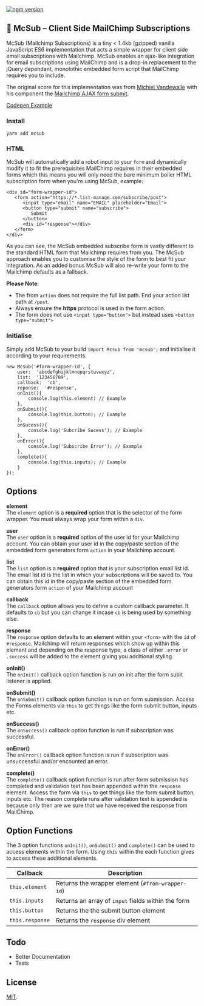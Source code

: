 [![npm version](https://badge.fury.io/js/mcsub.svg)](https://www.npmjs.com/package/mcsub)

## 🍔 McSub – Client Side MailChimp Subscriptions

McSub (Mailchimp Subscriptions) is a tiny < 1.4kb (gzipped) vanilla JavaScript ES6 implementation that acts a simple wrapper for client side email subscriptions with Mailchimp. McSub enables an ajax-like integration for email subscriptions using MailChimp and is a drop-in replacement to the jQuery dependant, monolothic embedded form script that MailChimp requires you to include.

The original score for this implementation was from [Michiel Vandewalle](https://github.com/michiel-vandewalle) with his component the [Mailchimp AJAX form submit](https://github.com/michiel-vandewalle/Mailchimp-AJAX-form-submit-vanillaJS).

[Codepen Example](https://codepen.io/panoply/pen/erqbwx)

### Install

`yarn add mcsub`

### HTML

McSub will automatically add a robot input to your `form` and dynamically modify it to fit the prerequisites MailChimp requires in their embedded forms which this means you will only need the bare minimum boiler HTML subscription form when you're using McSub, example:

    <div id="form-wrapper-id">
       <form action="https://*.list-manage.com/subscribe/post">
          <input type="email" name="EMAIL" placeholder="Email">
          <button type="submit" name="subscribe">
             Submit
          </button>
          <div id="response"></div>
       </form>
    </div>

As you can see, the McSub embedded subscribe form is vastly different to the standard HTML form that Mailchimp requires from you. The McSub approach enables you to customise the style of the form to best fit your integration. As an added bonus McSub will also re-write your form to the Mailchimp defaults as a fallback.

**Please Note**:

- The from `action` does not require the full list path. End your action list path at `/post`.
- Always ensure the **https** protocol is used in the form action.
- The form does not use `<input type="button">` but instead uses `<button type="submit">`


### Initialise
Simply add McSub to your build `import Mcsub from 'mcsub';` and initialise it according to your requirements.

    new Mcsub('#form-wrapper-id', {
	    user:  'abcdefghijklmnopqrstuvwxyz',
	    list:  '123456789',
	    callback:  'cb',
	    reponse:  '#response',
        onInit(){
            console.log(this.element) // Example
        },
        onSubmit(){
            console.log(this.button); // Example
        },
        onSucess(){
            console.log('Subcribe Sucess'); // Example
        },
        onError(){
            console.log('Subscribe Error'); // Example
        },
        complete(){
            console.log(this.inputs); // Example
        }
    });

## Options
**element**<br>
The `element` option is a **required** option that is the selector of the form wrapper. You must always wrap your form within a `div`.

**user**<br>
The `user` option is a **required** option of the user id for your Mailchimp account. You can obtain your user id in the copy/paste section of the embedded form generators form `action` in your Mailchimp account.

**list**<br>
The `list` option is a **required** option that is your subscription email list id. The email list id is the list in which your subscriptions will be saved to. You can obtain this id in the copy/paste section of the embedded form generators form `action` of your Mailchimp account

**callback**<br>
The `callback` option allows you to define a custom callback parameter. It defaults to `cb` but you can change it incase `cb` is being used by something else.

**response**<br>
The `response` option defaults to an element within your `<form>` with the `id` of `#response`. Mailchimp will return responses which show up within this element and depending on the response type, a class of either `.error` or `.success` will be added to the element giving you additional styling.

**onInit()**<br>
The `onInit()` callback option function is run on init after the form subit listener is applied.

**onSubmit()**<br>
The `onSubmit()` callback option function is run on form submission. Access the Forms elements via `this` to get things like the form submit button, inputs etc.

**onSuccess()**<br>
The `onSuccess()` callback option function is run if subscription was successful.

**onError()**<br>
The `onError()` callback option function is run if subscription was unsuccessful and/or encounted an error.

**complete()**<br>
The `complete()` callback option function is run after form submission has completed and validation text has been appended within the `response` element. Access the form via `this` to get things like the form submit button, inputs etc. The reason complete runs after validation text is appended is because only then are we sure that we have received the response from MailChimp.

## Option Functions
The 3 option functions `onInit()`, `onSubmit()` and `complete()` can be used to access elements within the form. Using `this` within the each function gives to access these additional elements.

| Callback | Description  |
|--|--|
|`this.element` | Returns the wrapper element (`#from-wrapper-id`) |
|`this.inputs` | Returns an array of `input` fields within the form |
|`this.button` | Returns the the submit button element |
|`this.response` | Returns the `response` div element |


## Todo
 - Better Documentation
 - Tests

## License

[MIT](LICENSE).
